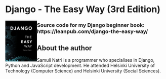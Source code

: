# Django - The Easy Way (3rd Edition)

<img align="left" width="100" src="data/images/cover.png">

<h3>Source code for my Django beginner book: https://leanpub.com/django-the-easy-way/</h3>

## About the author

Samuli Natri is a programmer who specialises in Django, Python and JavaScript development. He attended Helsinki University of Technology (Computer Science) and Helsinki University (Social Sciences).
